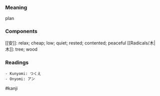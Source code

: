 ### Meaning

plan

### Components

[[安]]: relax; cheap; low; quiet; rested; contented; peaceful [[Radicals/木|木]]: tree; wood

### Readings

```
- Kunyomi: つくえ
- Onyomi: アン
```

#kanji